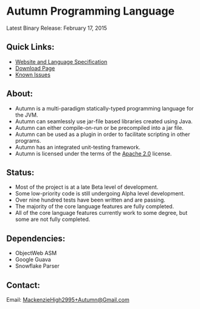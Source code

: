 Autumn Programming Language
======
Latest Binary Release: February 17, 2015

Quick Links:
------------
+ [Website and Language Specification](http://mackenzie-high.github.io/autumn/)
+ [Download Page](http://mackenzie-high.github.io/autumn/TextPage.html?page=Downloads)
+ [Known Issues](http://www.mackenziehigh.me/autumn/TextPage.html?page=Known%20Bugs)

About:
------
+ Autumn is a multi-paradigm statically-typed programming language for the JVM.
+ Autumn can seamlessly use jar-file based libraries created using Java.
+ Autumn can either compile-on-run or be precompiled into a jar file. 
+ Autumn can be used as a plugin in order to facilitate scripting in other programs.
+ Autumn has an integrated unit-testing framework. 
+ Autumn is licensed under the terms of the [Apache 2.0](http://www.apache.org/licenses/LICENSE-2.0) license. 

Status:
------
+ Most of the project is at a late Beta level of development.
+ Some low-priority code is still undergoing Alpha level development. 
+ Over nine hundred tests have been written and are passing. 
+ The majority of the core language features are fully completed.
+ All of the core language features currently work to some degree, but some are not fully completed. 

Dependencies:
-------------
+ ObjectWeb ASM
+ Google Guava
+ Snowflake Parser

Contact:
-------------
Email: MackenzieHigh2995+Autumn@Gmail.com



